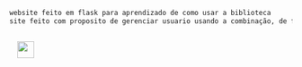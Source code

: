 

```diff
website feito em flask para aprendizado de como usar a biblioteca
site feito com proposito de gerenciar usuario usando a combinação, de flask e um bot 
```
<code>
  <a href="https://twitter.com/londarks" target="_blank"><img height="30" src="https://image.flaticon.com/icons/svg/733/733579.svg"></a>
